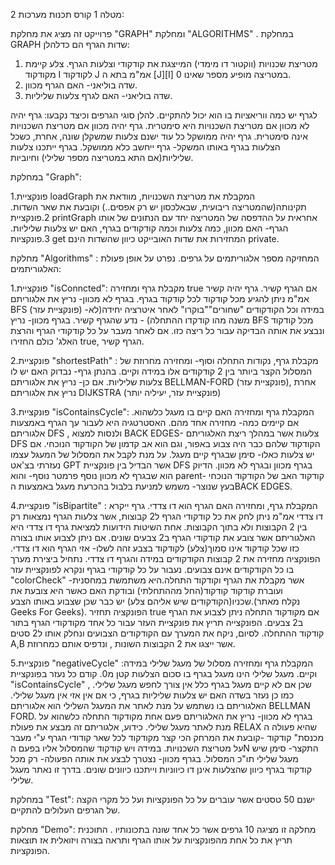 מטלה 1 קורס תכנות מערכות 2:

פרוייקט זה מציג את מחלקת "GRAPH" ומחלקת "ALGORITHMS" .
במחלקת GRAPH שדות הגרף הם כדלהלן:
1. מטריצת שכנויות (ווקטור דו מימדי) המייצגת את קודקודי וצלעות הגרף. צלע קיימת מקודקוד I לקודקוד J אמ"מ בתא ה [J][I] במטריצה מופיע מספר שאינו 0.
2. שדה בוליאני- האם הגרף מכוון.
3. שדה בוליאני- האם לגרף צלעות שליליות.
  
לגרף יש כמה ווריאציות בו הוא יכול להתקיים. להלן סוגי הגרפים וכיצד נקבעו:
גרף יהיה לא מכוון אם מטריצת השכנויות היא סימטרית.
גרף יהיה מכוון אם מטריצת השכנויות אינה סימטרית.
גרף יהיה ממושקל כל עוד ישנם צלעות שמשקלן שונה, אחרת, כשכל הצלעות בגרף באותו המשקל- גרף ייחשב כלא ממושקל.
בגרף ייתכנו צלעות שליליות(אם התא במטריצה מספר שלילי) וחיוביות.

במחלקת "Graph":

1.פונקציית loadGraph המקבלת את מטריצת השכנויות, מוודאת את תקינותה(שהמטריצה ריבועית, שבאלכסון יש רק אפסים..) וקובעת את שאר השדות.
2.פונקציית printGraph אחראית על ההדפסה של המטריצה יחד עם הנתונים של אותו הגרף- האם מכוון, כמה צלעות וכמה קודקודים בגרף, האם יש צלעות שליליות.
3.פונקציות get המחזירות את שדות האובייקט כיוון שהשדות הינם private.

מחלקת "Algorithms" :
המחזיקה מספר אלגוריתמים על גרפים. נפרט על אופן פעולת האלגוריתמים:

1.פונקציית "isConncted": מקבלת גרף ומחזירה true אם הגרף קשיר. גרף יהיה קשיר אמ"מ ניתן להגיע מכל קודקוד לכל קודקוד בגרף.
בגרף לא מכוון- נריץ את אלגוריתם BFS (פונקציית עזר) -במידה וכל הקודקודים "שחורים"\"בוקרו" לאחר איטרציה יחידה(לא משנה מהו קודקדו ההתחלה) - נדע שהגרף קשיר.
בגרף מכוון- נריץ BFS מכל קודקוד ונבצע את אותה הבדיקה עבור כל ריצה כזו. אם לאחר מעבר על כל קודקודי הגרף והרצת האלג' כולם החזירו true, הגרף קשיר.

2.פונקציית "shortestPath" : מקבלת גרף, נקודות התחלה וסוף- ומחזירה מחרוזת של המסלול הקצר ביותר בין 2 קודקודים אלו במידה וקיים.
בהנתן גרף- נבדוק האם יש לו צלעות שליליות. אם כן- נריץ את אלגוריתם BELLMAN-FORD (פונקציית עזר), אחרת נריץ את אלגוריתם DIJKSTRA (פונקציית עזר, יעיליה יותר)

3.פונקציית "isContainsCycle": המקבלת גרף ומחזירה האם קיים בו מעגל כלשהוא. אם קיימים כמה- מחזירה אחד מהם.
האסטרטגיה היא לעבור עך הגרף באמצעות אלגוריתם DFS , ולנסות למצוא BACK EDGES- צלעות אשר במהלך ריצת האלגוריתם DFS הקודקוד שלהם כבר היה צבוע באפור, וגם הוא אב קדמון של הקודקוד הנוכחי. אם יש צלעות כאלו- סימן שבגרף קיים מעגל.
על מנת לקבל את המסלול של המעגל עצמו נעזרתי בצ'אט GPT אשר הבדיל בין פונקציית DFS בגרף מכוון ובגרף לא מכוון. הדיוק הוא שבגרף לא מכוון נוסף פרמטר נוסף- והוא parent- קודקוד האב של הקודקוד הנוכחי בעץ שנוצר- משמש למניעת בלבול בהכרעת מעגל באמצעות הBACK EDGES.

4.פונקציית "isBipartite" : המקבלת גרף, ומחזירה האם הגרף הוא דו צדדי. גרף ייקרא דו צדדי אמ"מ ניתן לחק את כל קודקודי הגרף ל2 קבוצות, אשר צלעות הגרף נמצאות רק בין 2 הקבוצות ולא בתוך הקבוצות. אחת השיטות הידועות למציאת גרף דו צדדי היא האלגוריתם אשר צובע את קודקודי הגרף ב2 צבעים שונים. אם ניתן לצבוע אותו בצורה כזו שכל קודקוד אינו סמוך(צלע) לקודקוד בצבע זהה לשלו- אזי הגרף הוא דו צדדי. הפונקציה מחזירה את 2 קבוצות הקודקודים במידה והגרף דו צדדי.
נתחיל ביצירת מערך בו כל הקודקודים אינם צבועים. נעבור על כל קודקודי בגרף ונקרא לפונקציית עזר "colorCheck" אשר מקבלת את הגרף וקודקוד התחלה.היא  משתמשת במחסנית- ועוברת קודקוד קודקוד(החל מההתחלתי) ובודקת האם כאשר היא צובעת את שכניו(הקודקודים שיש אליהם צלע) יש כבר שכן שצבוע באותו הצבע.(נקלח מאתר Geeks For Geeks). הפונקציה תחזיר true אם מקודקוד התחלה ניתן לצבוע את הגרף ב2 צבעים. הפונקצייה תריץ את פונקציית העזר עבור כל אחד מקודקודי הגרף בתור קודקוד ההתחלה. לסיום, ניקח את המערך עם הקודקודים הצבועים ונחלק אותו ל2 סטים A,B אשר ייצגו את 2 הקבוצות השונות , ונדפיס אותם כמחרוזת.

5.פונקציית "negativeCycle" :המקבלת גרף ומחזירה מסלול של מעגל שלילי במידה וקיים. מעגל שלילי הינו מעגל בגרף בו סכום הצלעות קטן מ0.
קודם כל נעזר בפונקציית "isContainsCycle" , שכן אם לא קיים מעגל בגרף כלל אין צורך לחפש מעגל שלילי. כמו כן נעזר בשדה האם יש צלעות שליליות בגרף, כי אם אין אזי אין מעגל שלילי.
האלגוריתם בו נשתמש על מנת לאתר את המעגל השלילי הוא אלגוריתם BELLMAN FORD.
בגרף לא מכוון- נריץ את האלגוריתם פעם אחת מקודקוד התחלה כלשהוא על מנת לאתר מעגל שלילי. כידוע, אלגוריתם זה מבצע את פעולת RELAX שהיא פעולה ה
מכנסת" קודקוד -קובעת את המרחק הכי קצר מקודקוד לכל שאר קודודי הגרף ע"י מעבר על מטריצת השכנויות. במידה ויש קודקוד שהמסלול אליו בפעם הN התקצר- סימן שיש מעגל שלילי תו"כ המסלול.
בגרף מכוון- נצטרך לבצע את אותה הפעולה- רק מכל קודקוד בגרף כיוון שהצלעות אינן דו כיווניות וייתכנו כיוונים שונים. בדרך זו נאתר מעגל שלילי.


במחלקת "Test":
ישנם 50 טסטים אשר עוברים על כל הפונקציות ועל כל מקרי הקצה של הגרפים העלולים להתקיים.

מחלקת "Demo":
מחלקה זו מציגה 10 גרפים אשר כל אחד שונה בתכונותיו . התוכנית תריץ את כל אחת מהפונקציות על אותו הגרף ותראה בצורה ויזואלית אז תוצאות הפונקציות.
   

   

